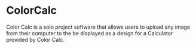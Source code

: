 # ColorCalc
Color Calc is a solo project software that allows users to upload any image from their computer to the be displayed as a design for a Calculator provided by Color Calc.
